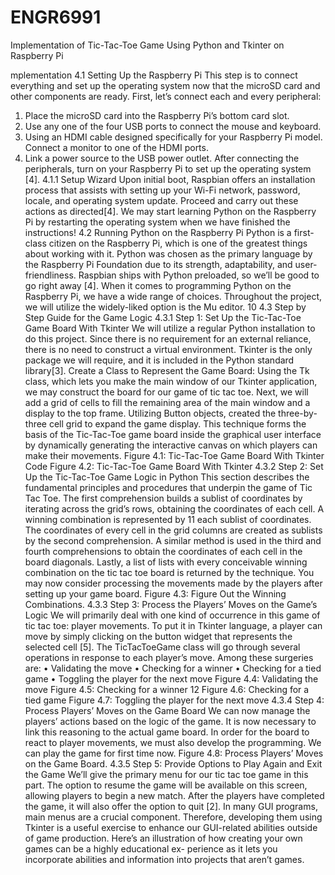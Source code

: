 # ENGR6991
Implementation of Tic-Tac-Toe Game Using Python and Tkinter on Raspberry Pi

mplementation
4.1 Setting Up the Raspberry Pi
This step is to connect everything and set up the operating system now that the microSD
card and other components are ready. First, let’s connect each and every peripheral:
1. Place the microSD card into the Raspberry Pi’s bottom card slot.
2. Use any one of the four USB ports to connect the mouse and keyboard.
3. Using an HDMI cable designed specifically for your Raspberry Pi model. Connect a
monitor to one of the HDMI ports.
4. Link a power source to the USB power outlet.
After connecting the peripherals, turn on your Raspberry Pi to set up the operating
system [4].
4.1.1 Setup Wizard
Upon initial boot, Raspbian offers an installation process that assists with setting up your
Wi-Fi network, password, locale, and operating system update. Proceed and carry out these
actions as directed[4].
We may start learning Python on the Raspberry Pi by restarting the operating system
when we have finished the instructions!
4.2 Running Python on the Raspberry Pi
Python is a first-class citizen on the Raspberry Pi, which is one of the greatest things
about working with it. Python was chosen as the primary language by the Raspberry Pi
Foundation due to its strength, adaptability, and user-friendliness. Raspbian ships with
Python preloaded, so we’ll be good to go right away [4].
When it comes to programming Python on the Raspberry Pi, we have a wide range of
choices. Throughout the project, we will utilize the widely-liked option is the Mu editor.
10
4.3 Step by Step Guide for the Game Logic
4.3.1 Step 1: Set Up the Tic-Tac-Toe Game Board With Tkinter
We will utilize a regular Python installation to do this project. Since there is no requirement
for an external reliance, there is no need to construct a virtual environment. Tkinter is the
only package we will require, and it is included in the Python standard library[3].
Create a Class to Represent the Game Board:
Using the Tk class, which lets you make the main window of our Tkinter application, we
may construct the board for our game of tic tac toe. Next, we will add a grid of cells to fill
the remaining area of the main window and a display to the top frame.
Utilizing Button objects, created the three-by-three cell grid to expand the game display.
This technique forms the basis of the Tic-Tac-Toe game board inside the graphical user
interface by dynamically generating the interactive canvas on which players can make their
movements.
Figure 4.1: Tic-Tac-Toe Game Board With
Tkinter Code
Figure 4.2: Tic-Tac-Toe Game Board With
Tkinter
4.3.2 Step 2: Set Up the Tic-Tac-Toe Game Logic in Python
This section describes the fundamental principles and procedures that underpin the game of
Tic Tac Toe. The first comprehension builds a sublist of coordinates by iterating across the
grid’s rows, obtaining the coordinates of each cell. A winning combination is represented by
11
each sublist of coordinates. The coordinates of every cell in the grid columns are created as
sublists by the second comprehension.
A similar method is used in the third and fourth comprehensions to obtain the coordinates
of each cell in the board diagonals. Lastly, a list of lists with every conceivable winning
combination on the tic tac toe board is returned by the technique.
You may now consider processing the movements made by the players after setting up
your game board.
Figure 4.3: Figure Out the Winning Combinations.
4.3.3 Step 3: Process the Players’ Moves on the Game’s Logic
We will primarily deal with one kind of occurrence in this game of tic tac toe: player
movements. To put it in Tkinter language, a player can move by simply clicking on the
button widget that represents the selected cell [5].
The TicTacToeGame class will go through several operations in response to each player’s
move. Among these surgeries are:
• Validating the move
• Checking for a winner
• Checking for a tied game
• Toggling the player for the next move
Figure 4.4: Validating the move Figure 4.5: Checking for a winner
12
Figure 4.6: Checking for a tied game Figure 4.7: Toggling the player for the next
move
4.3.4 Step 4: Process Players’ Moves on the Game Board
We can now manage the players’ actions based on the logic of the game. It is now necessary
to link this reasoning to the actual game board. In order for the board to react to player
movements, we must also develop the programming. We can play the game for first time
now.
Figure 4.8: Process Players’ Moves on the Game Board.
4.3.5 Step 5: Provide Options to Play Again and Exit the Game
We’ll give the primary menu for our tic tac toe game in this part. The option to resume
the game will be available on this screen, allowing players to begin a new match. After the
players have completed the game, it will also offer the option to quit [2].
In many GUI programs, main menus are a crucial component. Therefore, developing
them using Tkinter is a useful exercise to enhance our GUI-related abilities outside of game
production.
Here’s an illustration of how creating your own games can be a highly educational ex-
perience as it lets you incorporate abilities and information into projects that aren’t games.
